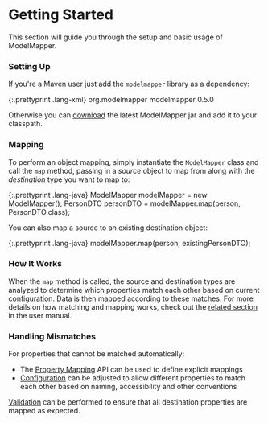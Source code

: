 # Getting Started

This section will guide you through the setup and basic usage of ModelMapper.

### Setting Up

If you're a Maven user just add the `modelmapper` library as a dependency:

{:.prettyprint .lang-xml}
	<dependency>
	  <groupId>org.modelmapper</groupId>
	  <artifactId>modelmapper</artifactId>
	  <version>0.5.0</version>
	</dependency>

Otherwise you can [download](https://github.com/jhalterman/modelmapper/downloads) the latest ModelMapper jar and add it to your classpath.

### Mapping

To perform an object mapping, simply instantiate the `ModelMapper` class and call the `map` method, passing in a <i>source</i> object to map from along with the <i>destination</i> type you want to map to:

{:.prettyprint .lang-java}
    ModelMapper modelMapper = new ModelMapper();
    PersonDTO personDTO = modelMapper.map(person, PersonDTO.class);

You can also map a source to an existing destination object:

{:.prettyprint .lang-java}
    modelMapper.map(person, existingPersonDTO);

### How It Works

When the `map` method is called, the source and destination types are analyzed to determine which properties match each other based on current [configuration](/user-manual/configuration). Data is then mapped according to these matches. For more details on how matching and mapping works, check out the [related section](/user-manual/how-it-works/) in the user manual.

### Handling Mismatches

For properties that cannot be matched automatically:

 * The [Property Mapping](/user-manual/property-mapping) API can be used to define explicit mappings
 * [Configuration](/user-manual/configuration) can be adjusted to allow different properties to match each other based on naming, accessibility and other conventions

[Validation](/user-manual/validation) can be performed to ensure that all destination properties are mapped as expected.